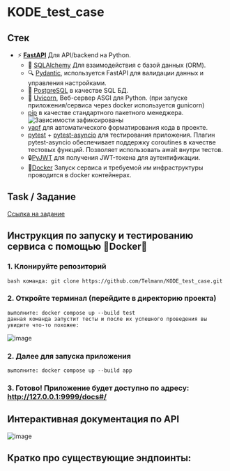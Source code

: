 # KODE_test_case

## Стек
- ⚡ [**FastAPI**](https://fastapi.tiangolo.com) Для API/backend на Python.
    - 🧰 [SQLAlchemy](https://www.sqlalchemy.org/) Для взаимодействия с базой данных (ORM).
    - 🔍 [Pydantic](https://docs.pydantic.dev), используется FastAPI для валидации данных и управления настройками.
    - 💾 [PostgreSQL](https://www.postgresql.org) в качестве SQL БД.
    - :unicorn: [Uvicorn](https://www.uvicorn.org/), Веб-сервер ASGI для Python. (при запуске приложения/сервиса через docker используется gunicorn)
    - [pip](https://pip.pypa.io/en/stable/) в качестве стандартного пакетного менеджера. ![Зависимости зафиксированы](https://img.shields.io/badge/зависимости_зафиксированы-using%20pip%20freeze-blue)
    - [yapf](https://github.com/google/yapf) для автоматического форматирования кода в проекте.
    - [pytest](https://docs.pytest.org/en/stable/) + [pytest-asyncio](https://pypi.org/project/pytest-asyncio/) для тестирования приложения. Плагин pytest-asyncio обеспечивает поддержку coroutines в качестве тестовых функций. Позволяет использовать await внутри тестов.
    - 🔒[PyJWT](https://pyjwt.readthedocs.io/en/stable/) для получения JWT-токена для аутентификации.
    - 🐋[Docker](https://www.docker.com/) Запуск сервиса и требуемой им инфраструктуры проводится в docker контейнерах.
## Task / Задание
[Ссылка на задание](https://docs.yandex.ru/docs/view?url=ya-mail%3A%2F%2F187180859512588299%2F1.2&name=Python.%D0%A2%D0%B5%D1%81%D1%82%D0%BE%D0%B2%D0%BE%D0%B5%20%D0%B7%D0%B0%D0%B4%D0%B0%D0%BD%D0%B8%D0%B5%202024.pdf&uid=1317911669) 
## Инструкция по запуску и тестированию сервиса с помощью 🐋Docker🐋
### 1.  Клонируйте репозиторий
    bash команда: git clone https://github.com/Telmann/KODE_test_case.git
### 2.  Откройте терминал (перейдите в директорию проекта)
    выполните: docker compose up --build test
    данная команда запустит тесты и после их успешного проведения вы увидите что-то похожее:
  ![image](https://github.com/user-attachments/assets/5317c19c-077f-4704-ad81-fe7ff2a06f94)
### 2.  Далее для запуска приложения
    выполните: docker compose up --build app
### 3. Готово! Приложение будет доступно по адресу: http://127.0.0.1:9999/docs#/
## Интерактивная документация по API
![image](https://github.com/user-attachments/assets/03fb8f69-1a5d-49c8-8532-51ad0749af0b)

## Кратко про существующие эндпоинты:




